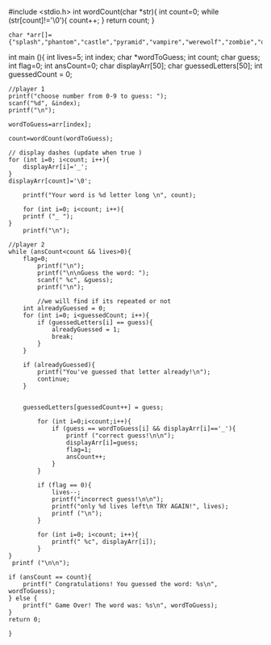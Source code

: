 #include <stdio.h>
int wordCount(char *str){
	int count=0;
	while (str[count]!='\0'){
		count++;
	}
	return count;
}

	char *arr[]={"splash","phantom","castle","pyramid","vampire","werewolf","zombie","dragon","demon","blood"};
int main (){
	int lives=5;
	int index;
	char *wordToGuess;
	int count;
	char guess;
	int flag=0;
	int ansCount=0;
	char displayArr[50];
	char guessedLetters[50];
    int guessedCount = 0;

	
	//player 1
	printf("choose number from 0-9 to guess: ");
    scanf("%d", &index);
	printf("\n");
	
	wordToGuess=arr[index];
	
	count=wordCount(wordToGuess);
	
	// display dashes (update when true )
	for (int i=0; i<count; i++){
		displayArr[i]='_';
	}
	displayArr[count]='\0';
	
		printf("Your word is %d letter long \n", count);
	
		for (int i=0; i<count; i++){
		printf ("_ ");
	}
		printf("\n");
	
	//player 2
	while (ansCount<count && lives>0){
		flag=0;
			printf("\n");
    		printf("\n\nGuess the word: ");
        	scanf(" %c", &guess);
    		printf("\n");
    		
    		//we will find if its repeated or not
        int alreadyGuessed = 0;
        for (int i=0; i<guessedCount; i++){
            if (guessedLetters[i] == guess){
                alreadyGuessed = 1;
                break;
            }
        }
        
        if (alreadyGuessed){
            printf("You've guessed that letter already!\n");
            continue; 
        }
        
       
        guessedLetters[guessedCount++] = guess;

    		for (int i=0;i<count;i++){
    			if (guess == wordToGuess[i] && displayArr[i]=='_'){
    				printf ("correct guess!\n\n");
    				displayArr[i]=guess;
    				flag=1;
    				ansCount++;
				}
			}
			
			if (flag == 0){
				lives--;
		    	printf("incorrect guess!\n\n");
			    printf("only %d lives left\n TRY AGAIN!", lives);
    		    printf ("\n");
			}
    		
    		for (int i=0; i<count; i++){
    			printf(" %c", displayArr[i]);
			}
	}
	 printf ("\n\n");
	
	if (ansCount == count){
		printf(" Congratulations! You guessed the word: %s\n", wordToGuess);
    } else {
        printf(" Game Over! The word was: %s\n", wordToGuess);
    }
    return 0;

	}
	
	
